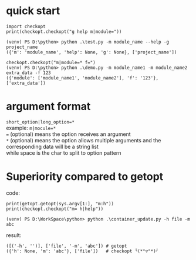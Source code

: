 # quick start
```
import checkopt  
print(checkopt.checkopt("g help m|module="))

(venv) PS D:\python> python .\test.py -m module_name --help -g project_name
({'m': 'module_name', 'help': None, 'g': None}, ['project_name'])
```

```
checkopt.checkopt("m|module=* f=")
(venv) PS D:\python> python .\demo.py -m module_name1 -m module_name2 extra_data -f 123
({'module': ['module_name1', 'module_name2'], 'f': '123'}, ['extra_data'])
```
# argument format
`short_option|long_option=*`  
example: `m|mocule=*`  
`=` (optional) means the option receives an  argument  
`*` (optional) means the option allows multiple arguments and the corresponding data will be a string list  
while space is the char to split to option pattern  

# Superiority compared to getopt
code:
```
print(getopt.getopt(sys.argv[1:], "m:h")) 
print(checkopt.checkopt("m= h|help"))

(venv) PS D:\WorkSpace\python> python .\container_update.py -h file -m abc 
```
result:
```
([('-h', '')], ['file', '-m', 'abc']) # getopt
({'h': None, 'm': 'abc'}, ['file'])   # checkopt ╰(*°▽°*)╯
```
